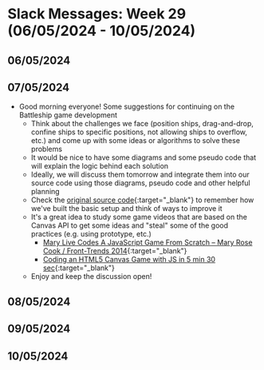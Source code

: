 # Slack Messages: Week 29 (06/05/2024 - 10/05/2024)

## 06/05/2024

## 07/05/2024

- Good morning everyone! Some suggestions for continuing on the Battleship game development
  - Think about the challenges we face (position ships, drag-and-drop, confine ships to specific positions, not allowing ships to overflow, etc.) and come up with some ideas or algorithms to solve these problems
  - It would be nice to have some diagrams and some pseudo code that will explain the logic behind each solution
  - Ideally, we will discuss them tomorrow and integrate them into our source code using those diagrams, pseudo code and other helpful planning
  - Check the [original source code](https://replit.com/@kostasx/Battleship-29042024#battleship.js){:target="_blank"} to remember how we've built the basic setup and think of ways to improve it
  - It's a great idea to study some game videos that are based on the Canvas API to get some ideas and "steal" some of the good practices (e.g. using prototype, etc.)
    - [Mary Live Codes A JavaScript Game From Scratch – Mary Rose Cook / Front-Trends 2014](https://www.youtube.com/watch?v=hbKN-9o5_Z0){:target="_blank"}
    - [Coding an HTML5 Canvas Game with JS in 5 min 30 sec](https://www.youtube.com/watch?v=KoWqdEACyLI){:target="_blank"}
  - Enjoy and keep the discussion open!

## 08/05/2024

## 09/05/2024

## 10/05/2024
